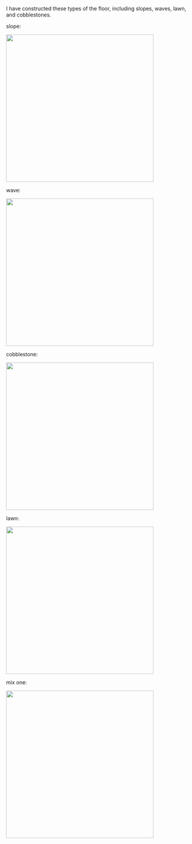 I have constructed these types of the floor, including slopes, waves, lawn, and cobblestones.


slope:


<img src="https://github.com/user-attachments/assets/c90c1a00-dc60-4005-abd2-dc6a17f36ccd" width="400px"/>


wave:


<img src="https://github.com/user-attachments/assets/4246984b-e13c-4fa5-b2fc-1c6ab69d9a53" width="400px"/>


cobblestone:


<img src="https://github.com/user-attachments/assets/b5d53888-c7e9-4977-bce6-0efea15117dc" width="400px"/>


lawn:


<img src="https://github.com/user-attachments/assets/da53c67a-1eef-418c-99bf-edd4b65bf0dc" width="400px"/>


mix one:


<img src="https://github.com/user-attachments/assets/da142b6e-aa36-4400-906f-6cf2174922d6" width="400px"/>
